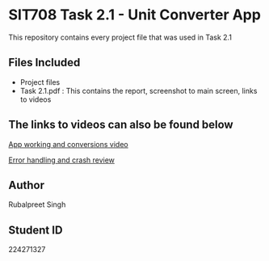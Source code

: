 # SIT708 Task 2.1 - Unit Converter App

This repository contains every project file that was used in Task 2.1

## Files Included
- Project files
- Task 2.1.pdf : This contains the report, screenshot to main screen, links to videos

## The links to videos can also be found below

[App working and conversions video](https://youtu.be/sjE5hY9TF_0?si=OIQSvKZr-pmyyted)

[Error handling and crash review](https://youtube.com/shorts/e2tNKw9A7Yw?si=cVq4VbF8BH-REnhW)

## Author
Rubalpreet Singh
## Student ID 
224271327
